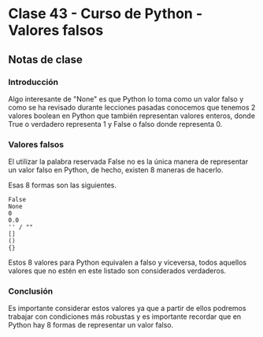 # Clase 43 - Curso de Python - Valores falsos

## Notas de clase

### Introducción
Algo interesante de "None" es que Python lo toma como un valor falso y como se ha revisado durante lecciones pasadas conocemos que tenemos 2 valores boolean en Python que también representan valores enteros, donde True o verdadero representa 1 y False o falso donde representa 0.

### Valores falsos

El utilizar la palabra reservada False no es la única manera de representar un valor falso en Python, de hecho, existen 8 maneras de hacerlo.

Esas 8 formas son las siguientes.

```
False
None
0
0.0
'' / ""
[]
()
{}
```

Estos 8 valores para Python equivalen a falso y viceversa, todos aquellos valores que no estén en este listado son considerados verdaderos.



### Conclusión 

Es importante considerar estos valores ya que a partir de ellos podremos trabajar con condiciones más robustas y es importante recordar que en Python hay 8 formas de representar un valor falso.